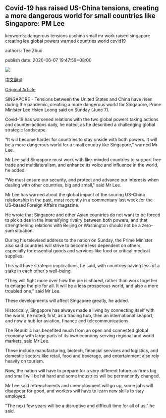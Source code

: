 ## Covid-19 has raised US-China tensions, creating a more dangerous world for small countries like Singapore: PM Lee

keywords: dangerous tensions uschina small mr work raised singapore creating lee global powers warned countries world covid19

authors: Tee Zhuo

publish date: 2020-06-07 19:47:59+08:00

![](https://www.straitstimes.com/sites/default/files/styles/x_large/public/articles/2020/06/07/ycuschina070620.jpg?itok=hS0qg_jE)

[中文翻译](Covid-19%20has%20raised%20US-China%20tensions%2C%20creating%20a%20more%20dangerous%20world%20for%20small%20countries%20like%20Singapore%3A%20PM%20Lee_zh.md)

[Original Article](https://www.straitstimes.com/politics/covid-19-has-raised-us-china-tensions-creating-a-more-dangerous-world-for-small-countries)

SINGAPORE - Tensions between the United States and China have risen during the pandemic, creating a more dangerous world for Singapore, Prime Minister Lee Hsien Loong said on Sunday (June 7).

Covid-19 has worsened relations with the two global powers taking actions and counter-actions daily, he noted, as he described a challenging global strategic landscape.

"It will become harder for countries to stay onside with both powers. It will be a more dangerous world for a small country like Singapore," warned Mr Lee.

Mr Lee said Singapore must work with like-minded countries to support free trade and multilateralism, and enhance its voice and influence in the world, he added.

"We must ensure our security, and protect and advance our interests when dealing with other countries, big and small," said Mr Lee.

Mr Lee has warned about the global impact of the souring US-China relationship in the past, most recently in a commentary last week for the US-based Foreign Affairs magazine.

He wrote that Singapore and other Asian countries do not want to be forced to pick sides in the intensifying rivalry between both powers, and that strengthening relations with Beijing or Washington should not be a zero-sum situation.

During his televised address to the nation on Sunday, the Prime Minister also said countries will strive to become less dependent on others, especially for essential goods and services like food or critical medical supplies.

This will have strategic implications, he said, with countries having less of a stake in each other's well-being.

"They will fight more over how the pie is shared, rather than work together to enlarge the pie for all. It will be a less prosperous world, and also a more troubled one," said Mr Lee.

These developments will affect Singapore greatly, he added.

Historically, Singapore has always made a living by connecting itself with the world, he noted; first, as a trading hub, then an international seaport, and now a hub for aviation, finance and telecommunications.

The Republic has benefited much from an open and connected global economy with large parts of its own economy serving regional and world markets, said Mr Lee.

These include manufacturing, biotech, financial services and logistics, and domestic sectors like retail, food and beverage, and entertainment also rely heavily on tourism.

Now, the nation will have to prepare for a very different future as firms big and small will be hit hard and some industries will be permanently changed.

Mr Lee said retrenchments and unemployment will go up, some jobs will disappear for good, and workers will have to learn new skills to stay employed.

"The next few years will be a disruptive and difficult time for all of us," he said.